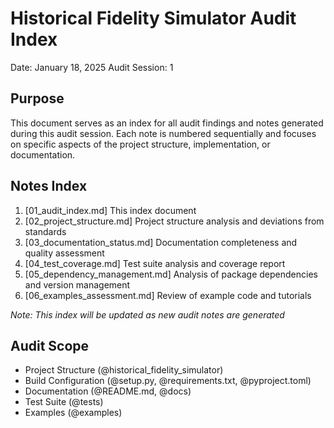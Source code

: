 # Historical Fidelity Simulator Audit Index

Date: January 18, 2025
Audit Session: 1

## Purpose
This document serves as an index for all audit findings and notes generated during this audit session. Each note is numbered sequentially and focuses on specific aspects of the project structure, implementation, or documentation.

## Notes Index

1. [01_audit_index.md] This index document
2. [02_project_structure.md] Project structure analysis and deviations from standards
3. [03_documentation_status.md] Documentation completeness and quality assessment
4. [04_test_coverage.md] Test suite analysis and coverage report
5. [05_dependency_management.md] Analysis of package dependencies and version management
6. [06_examples_assessment.md] Review of example code and tutorials

*Note: This index will be updated as new audit notes are generated*

## Audit Scope
- Project Structure (@historical_fidelity_simulator)
- Build Configuration (@setup.py, @requirements.txt, @pyproject.toml)
- Documentation (@README.md, @docs)
- Test Suite (@tests)
- Examples (@examples) 